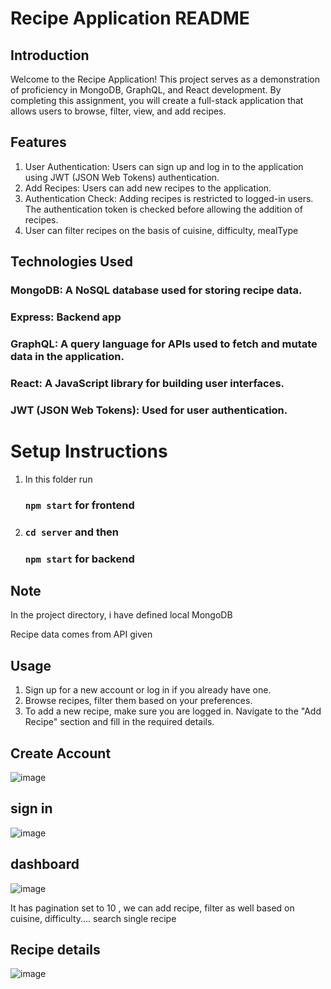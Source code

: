 # Recipe Application README

## Introduction
Welcome to the Recipe Application! This project serves as a demonstration of proficiency in MongoDB, GraphQL, and React development. By completing this assignment, you will create a full-stack application that allows users to browse, filter, view, and add recipes.

## Features

1. User Authentication: Users can sign up and log in to the application using JWT (JSON Web Tokens) authentication.
2. Add Recipes: Users can add new recipes to the application.
3. Authentication Check: Adding recipes is restricted to logged-in users. The authentication token is checked before allowing the addition of recipes.
4. User can filter recipes on the basis of cuisine, difficulty, mealType

## Technologies Used
### MongoDB: A NoSQL database used for storing recipe data.
### Express: Backend app
### GraphQL: A query language for APIs used to fetch and mutate data in the application.
### React: A JavaScript library for building user interfaces.
### JWT (JSON Web Tokens): Used for user authentication.

# Setup Instructions

1. In this folder run
   ### `npm start` for frontend

2. ### `cd server` and then
   ### `npm start` for backend

## Note

In the project directory, i have defined local MongoDB

Recipe data comes from API given

## Usage

1. Sign up for a new account or log in if you already have one.
2. Browse recipes, filter them based on your preferences.
3. To add a new recipe, make sure you are logged in. Navigate to the "Add Recipe" section and fill in the required details.

## Create Account
![image](https://github.com/hardikralhan/client/assets/77456767/a59984dd-87d6-4bd2-801c-963e12ca55e1)

## sign in
![image](https://github.com/hardikralhan/client/assets/77456767/df120839-4361-42bb-b592-6d06c06afb66)

## dashboard
![image](https://github.com/hardikralhan/client/assets/77456767/cf1cac4e-588f-4403-ba55-1efd33317129)

It has pagination set to 10 , we can add recipe, filter as well based on cuisine, difficulty....
search single recipe

## Recipe details

![image](https://github.com/hardikralhan/client/assets/77456767/2c524263-41a0-413b-ab72-881945d0f250)

